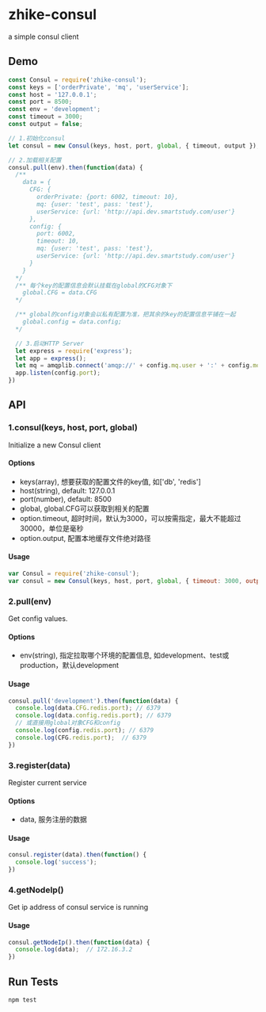 # zhike-consul

a simple consul client

## Demo
```js
const Consul = require('zhike-consul');
const keys = ['orderPrivate', 'mq', 'userService'];
const host = '127.0.0.1';
const port = 8500;
const env = 'development';
const timeout = 3000;
const output = false;

// 1.初始化consul
let consul = new Consul(keys, host, port, global, { timeout, output });

// 2.加载相关配置
consul.pull(env).then(function(data) {
  /**
    data = {
      CFG: {
        orderPrivate: {port: 6002, timeout: 10},
        mq: {user: 'test', pass: 'test'},
        userService: {url: 'http://api.dev.smartstudy.com/user'}
      },
      config: {
        port: 6002,
        timeout: 10,
        mq: {user: 'test', pass: 'test'},
        userService: {url: 'http://api.dev.smartstudy.com/user'}
      }
    }
  */
  /** 每个key的配置信息会默认挂载在global的CFG对象下
    global.CFG = data.CFG
  */

  /** global的config对象会以私有配置为准，把其余的key的配置信息平铺在一起
    global.config = data.config;
  */

  // 3.启动HTTP Server
  let express = require('express');
  let app = express();
  let mq = amqplib.connect('amqp://' + config.mq.user + ':' + config.mq.pass + '@' + config.mq.host + ':' + config.mq.port);
  app.listen(config.port);
})
```
## API
### 1.consul(keys, host, port, global)
Initialize a new Consul client

#### Options
+ keys(array), 想要获取的配置文件的key值, 如['db', 'redis']
+ host(string), default: 127.0.0.1
+ port(number), default: 8500
+ global, global.CFG可以获取到相关的配置
+ option.timeout, 超时时间，默认为3000，可以按需指定，最大不能超过30000，单位是毫秒
+ option.output, 配置本地缓存文件绝对路径

#### Usage
```js
var Consul = require('zhike-consul');
var consul = new Consul(keys, host, port, global, { timeout: 3000, output: false });
```

### 2.pull(env)
Get config values.

#### Options
+ env(string), 指定拉取哪个环境的配置信息, 如development、test或production，默认development

#### Usage
```js
consul.pull('development').then(function(data) {
  console.log(data.CFG.redis.port); // 6379
  console.log(data.config.redis.port); // 6379
  // 或直接用global对象CFG和config
  console.log(config.redis.port); // 6379
  console.log(CFG.redis.port);  // 6379
})
```

### 3.register(data)
Register current service

#### Options
+ data, 服务注册的数据

#### Usage
```js
consul.register(data).then(function() {
  console.log('success');
})
```

### 4.getNodeIp()
Get ip address of consul service is running

#### Usage
```js
consul.getNodeIp().then(function(data) {
  console.log(data);  // 172.16.3.2
})
```

## Run Tests
```
npm test
```

